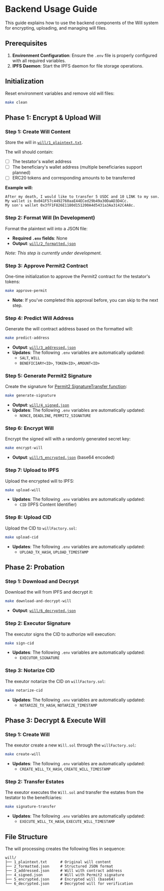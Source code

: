 # Backend Usage Guide

This guide explains how to use the backend components of the Will system for encrypting, uploading, and managing will files.

## Prerequisites

1. **Environment Configuration**: Ensure the `.env` file is properly configured with all required variables.
2. **IPFS Daemon**: Start the IPFS daemon for file storage operations.

## Initialization

Reset environment variables and remove old will files:

```sh
make clean
```

## Phase 1: Encrypt & Upload Will

### Step 1: Create Will Content

Store the will in [`will/1_plaintext.txt`](will/1_plaintext.txt).

The will should contain:

- [ ] The testator's wallet address
- [ ] The beneficiary's wallet address (multiple beneficiaries support planned)
- [ ] ERC20 tokens and corresponding amounts to be transferred

**Example will:**

```
After my death, I would like to transfer 5 USDC and 10 LINK to my son.
My wallet is 0x041F57c4492760aaE44ECed29b49a30DaAD3D4Cc.
My son's wallet 0x3fF1F826E1180d151200A4d5431a3Aa3142C4A8c.
```

### Step 2: Format Will (In Development)

Format the plaintext will into a JSON file:

- **Required `.env` fields**: None
- **Output**: [`will/2_formatted.json`](will/2_formatted.json)

_Note: This step is currently under development._

### Step 3: Approve Permit2 Contract

One-time initialization to approve the Permit2 contract for the testator's tokens:

```sh
make approve-permit
```

- **Note**: If you've completed this approval before, you can skip to the next step.

### Step 4: Predict Will Address

Generate the will contract address based on the formatted will:

```sh
make predict-address
```

- **Output**: [`will/3_addressed.json`](will/3_addressed.json)
- **Updates**: The following `.env` variables are automatically updated:
  - `SALT`, `WILL`
  - `BENEFICIARY<ID>`, `TOKEN<ID>`, `AMOUNT<ID>`

### Step 5: Generate Permit2 Signature

Create the signature for [Permit2 SignatureTransfer function](https://docs.uniswap.org/contracts/permit2/reference/signature-transfer):

```sh
make generate-signature
```

- **Output**: [`will/4_signed.json`](will/4_signed.json)
- **Updates**: The following `.env` variables are automatically updated:
  - `NONCE`, `DEADLINE`, `PERMIT2_SIGNATURE`

### Step 6: Encrypt Will

Encrypt the signed will with a randomly generated secret key:

```sh
make encrypt-will
```

- **Output**: [`will/5_encrypted.json`](will/5_encrypted.json) (base64 encoded)

### Step 7: Upload to IPFS

Upload the encrypted will to IPFS:

```sh
make upload-will
```

- **Updates**: The following `.env` variables are automatically updated:
  - `CID` (IPFS Content Identifier)

### Step 8: Upload CID

Upload the CID to `willFactory.sol`:

```sh
make upload-cid
```

- **Updates**: The following `.env` variables are automatically updated:
  - `UPLOAD_TX_HASH`, `UPLOAD_TIMESTAMP`


## Phase 2: Probation

### Step 1: Download and Decrypt

Download the will from IPFS and decrypt it:

```sh
make download-and-decrypt-will
```

- **Output**: [`will/6_decrypted.json`](will/6_decrypted.json)

### Step 2: Executor Signature

The executor signs the CID to authorize will execution:

```sh
make sign-cid
```

- **Updates**: The following `.env` variables are automatically updated:
  - `EXECUTOR_SIGNATURE`

### Step 3: Notarize CID

The exeutor notarize the CID on `willFactory.sol`:

```sh
make notarize-cid
```

- **Updates**: The following `.env` variables are automatically updated:
  - `NOTARIZE_TX_HASH`, `NOTARIZE_TIMESTAMP`


## Phase 3: Decrypt & Execute Will

### Step 1: Create Will

The exeutor create a new `Will.sol` through the `willFactory.sol`:

```sh
make create-will
```

- **Updates**: The following `.env` variables are automatically updated:
  - `CREATE_WILL_TX_HASH`, `CREATE_WILL_TIMESTAMP`

### Step 2: Transfer Estates

The exeutor executes the `Will.sol` and transfer the estates from the testator to the beneifciaries:

```sh
make signature-transfer
```

- **Updates**: The following `.env` variables are automatically updated:
  - `EXECUTE_WILL_TX_HASH`, `EXECUTE_WILL_TIMESTAMP`


## File Structure

The will processing creates the following files in sequence:

```
will/
├── 1_plaintext.txt      # Original will content
├── 2_formatted.json     # Structured JSON format
├── 3_addressed.json     # Will with contract address
├── 4_signed.json        # Will with Permit2 signature
├── 5_encrypted.json     # Encrypted will (base64)
└── 6_decrypted.json     # Decrypted will for verification
```